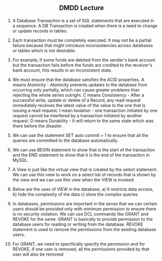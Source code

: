 <h2><p align="center">DMDD Lecture</p></h2>


1) A Database Transaction is a set of SQL statements that are executed in a sequence. A DB 
Transaction is created when there is a need to change or update records in tables.

2) Each transaction must be completely executed. It may not be a partial failure because that might 
introduce inconsistencies across databases or tables which is not desirable.

3) For example, if some funds are debited from the sender's bank account but the transaction fails 
before the funds are credited to the receiver's bank account, this results in an inconsistent state.

4) We must ensure that the database satisfies the ACID properties.
A means Atomicity - Atomicity prevents updates to the database from occurring only partially, which 
can cause greater problems than rejecting the whole series outright.
C means Consistency - After a successful write, update or delete of a Record, any read request 
immediately receives the latest value of the value to the one that is issuing a read request.
I mean Isolation - one transaction initiated by one request cannot be interfered by a transaction 
initiated by another request.
D means Durability - It will return to the same state which was there before the disaster.

5) We can use the statement SET auto commit = 1 to ensure that all the queries are committed to 
the database automatically.

6) We can use BEGIN statement to show that is the start of the transaction and the END statement 
to show that it is the end of the transaction in MySQL.

7) A View is just like the virtual view that is created by the select statement. We can use this view to 
work on a select list of records that is shown by the view and we can use this view when the VIEW is 
invoked.

8) Below are the uses of VIEW in the database,
a) It restricts data access,
b) hide the complexity of the data
c) store the complex queries

9) In databases, permissions are important in the sense that we can certain users should be provided 
only with minimum permission to ensure there is no security violation. We can use DCL commands
like GRANT and REVOKE for the same. GRANT is basically to provide permission to the database 
users for reading or writing from the database. REVOKE statement is used to remove the 
permissions from the existing database users.

10) For GRANT, we need to specifically specify the permission and for REVOKE, if one user is 
removed, all the permissions provided by that user will also be removed
